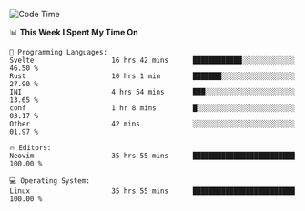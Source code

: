 <!-- [![Top Langs](https://github-readme-stats.vercel.app/api/top-langs/?username=gagahsyuja&theme=dracula&hide_border=true&border_radius=7)](https://github.com/anuraghazra/github-readme-stats) -->

<!--START_SECTION:waka-->
![Code Time](http://img.shields.io/badge/Code%20Time-1%2C340%20hrs%207%20mins-blue)

📊 **This Week I Spent My Time On** 

```text
💬 Programming Languages: 
Svelte                   16 hrs 42 mins      ████████████░░░░░░░░░░░░░   46.50 % 
Rust                     10 hrs 1 min        ███████░░░░░░░░░░░░░░░░░░   27.90 % 
INI                      4 hrs 54 mins       ███░░░░░░░░░░░░░░░░░░░░░░   13.65 % 
conf                     1 hr 8 mins         █░░░░░░░░░░░░░░░░░░░░░░░░   03.17 % 
Other                    42 mins             ░░░░░░░░░░░░░░░░░░░░░░░░░   01.97 % 

🔥 Editors: 
Neovim                   35 hrs 55 mins      █████████████████████████   100.00 % 

💻 Operating System: 
Linux                    35 hrs 55 mins      █████████████████████████   100.00 % 
```


<!--END_SECTION:waka-->
